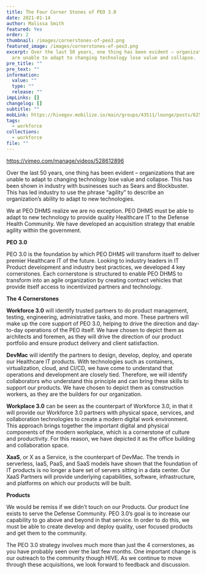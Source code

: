 ```yaml
---
title: The Four Corner Stones of PEO 3.0
date: 2021-01-14
author: Malissa Smith
featured: Yes
order: 2
thumbnail: /images/cornerstones-of-peo3.png
featured_image: /images/cornerstones-of-peo3.png
excerpt: Over the last 50 years, one thing has been evident – organizations that
  are unable to adapt to changing technology lose value and collapse.
pre_title: ""
pre_text: ""
information:
  value: ""
  type: ""
  release: ""
impLinks: []
changelog: []
subtitle: ""
mobLink: https://hivegov.mobilize.io/main/groups/43511/lounge/posts/625464?tab=comment
tags:
  - workforce
collections:
  - workforce
file: ""
---
```

https://vimeo.com/manage/videos/528612896

Over the last 50 years, one thing has been evident – organizations that are unable to adapt to changing technology lose value and collapse. This has been shown in industry with businesses such as Sears and Blockbuster. This has led industry to use the phrase “agility” to describe an organization’s ability to adapt to new technologies.

We at PEO DHMS realize we are no exception. PEO DHMS must be able to adapt to new technology to provide quality Healthcare IT to the Defense Health Community. We have developed an acquisition strategy that enable agility within the government.

**PEO 3.0**

PEO 3.0 is the foundation by which PEO DHMS will transform itself to deliver premier Healthcare IT of the future. Looking to industry leaders in IT Product development and industry best practices, we developed 4 key cornerstones. Each cornerstone is structured to enable PEO DHMS to transform into an agile organization by creating contract vehicles that provide itself access to incentivized partners and technology.

**The 4 Cornerstones**

**Workforce 3.0** will identify trusted partners to do product management, testing, engineering, administrative tasks, and more. These partners will make up the core support of PEO 3.0, helping to drive the direction and day-to-day operations of the PEO itself. We have chosen to depict them as architects and foremen, as they will drive the direction of our product portfolio and ensure product delivery and client satisfaction.

**DevMac** will identify the partners to design, develop, deploy, and operate our Healthcare IT products. With technologies such as containers, virtualization, cloud, and CI/CD, we have come to understand that operations and development are closely tied. Therefore, we will identify collaborators who understand this principle and can bring these skills to support our products. We have chosen to depict them as construction workers, as they are the builders for our organization.

**Workplace 3.0** can be seen as the counterpart of Workforce 3.0, in that it will provide our Workforce 3.0 partners with physical space, services, and collaboration technologies to create a modern digital work environment. This approach brings together the important digital and physical components of the modern workplace, which is a cornerstone of culture and productivity. For this reason, we have depicted it as the office building and collaboration space.

**XaaS**, or X as a Service, is the counterpart of DevMac. The trends in serverless, IaaS, PaaS, and SaaS models have shown that the foundation of IT products is no longer a bare set of servers sitting in a data center. Our XaaS Partners will provide underlying capabilities, software, infrastructure, and platforms on which our products will be built.

**Products**

We would be remiss if we didn’t touch on our Products. Our product line exists to serve the Defense Community. PEO 3.0’s goal is to increase our capability to go above and beyond in that service. In order to do this, we must be able to create develop and deploy quality, user focused products and get them to the community.

The PEO 3.0 strategy involves much more than just the 4 cornerstones, as you have probably seen over the last few months. One important change is our outreach to the community though HIVE. As we continue to move through these acquisitions, we look forward to feedback and discussion.
